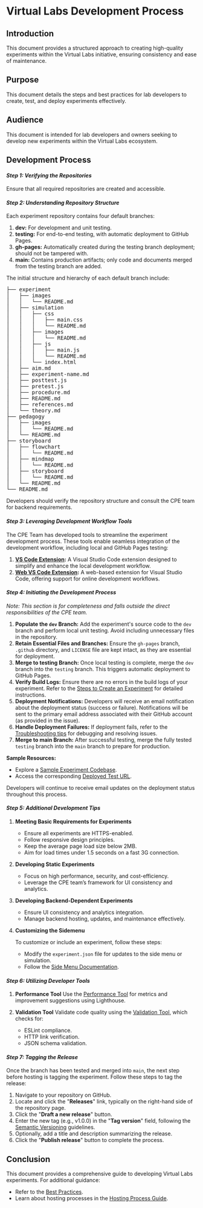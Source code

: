 # Virtual Labs Development Process

## Introduction

This document provides a structured approach to creating high-quality experiments within the Virtual Labs initiative, ensuring consistency and ease of maintenance.

## Purpose

This document details the steps and best practices for lab developers to create, test, and deploy experiments effectively.

## Audience

This document is intended for lab developers and owners seeking to develop new experiments within the Virtual Labs ecosystem.

## Development Process

#### ***Step 1: Verifying the Repositories***

Ensure that all required repositories are created and accessible.

#### ***Step 2: Understanding Repository Structure***

Each experiment repository contains four default branches:

1. **dev:** For development and unit testing.
2. **testing:** For end-to-end testing, with automatic deployment to GitHub Pages.
3. **gh-pages:** Automatically created during the testing branch deployment; should not be tampered with.
4. **main:** Contains production artifacts; only code and documents merged from the testing branch are added.

The initial structure and hierarchy of each default branch include:

<pre>
├── experiment
│   ├── images
│   │   └── README.md
│   ├── simulation
│   │   ├── css
│   │   │   ├── main.css
│   │   │   └── README.md
│   │   ├── images
│   │   │   └── README.md
│   │   ├── js
│   │   │   ├── main.js
│   │   │   └── README.md
│   │   └── index.html
│   ├── aim.md
│   ├── experiment-name.md
│   ├── posttest.js
│   ├── pretest.js
│   ├── procedure.md
│   ├── README.md
│   ├── references.md
│   └── theory.md
├── pedagogy
│   ├── images
│   │   └── README.md
│   └── README.md
├── storyboard
│   ├── flowchart
│   │   └── README.md
│   ├── mindmap
│   │   └── README.md
│   ├── storyboard
│   │   └── README.md
│   └── README.md
└── README.md
</pre>

Developers should verify the repository structure and consult the CPE team for backend requirements.

#### ***Step 3: Leveraging Development Workflow Tools***

The CPE Team has developed tools to streamline the experiment development process. These tools enable seamless integration of the development workflow, including local and GitHub Pages testing:

1. **[VS Code Extension](https://github.com/virtual-labs/tool-vscode-plugin):** A Visual Studio Code extension designed to simplify and enhance the local development workflow.
2. **[Web VS Code Extension](https://github.com/virtual-labs/tool-web-ext-vscode):** A web-based extension for Visual Studio Code, offering support for online development workflows.

#### ***Step 4: Initiating the Development Process***

*Note: This section is for completeness and falls outside the direct responsibilities of the CPE team.*

1. **Populate the `dev` Branch:**
Add the experiment's source code to the `dev` branch and perform local unit testing. Avoid including unnecessary files in the repository.
2. **Retain Essential Files and Branches:**
Ensure the `gh-pages` branch, `.github` directory, and `LICENSE` file are kept intact, as they are essential for deployment.
3. **Merge to testing Branch:**
Once local testing is complete, merge the `dev` branch into the `testing` branch. This triggers automatic deployment to GitHub Pages.
4. **Verify Build Logs:**
Ensure there are no errors in the build logs of your experiment. Refer to the [Steps to Create an Experiment](https://github.com/virtual-labs/ph3-exp-template/blob/main/experiment/README.md) for detailed instructions.
5. **Deployment Notifications:**
Developers will receive an email notification about the deployment status (success or failure). Notifications will be sent to the primary email address associated with their GitHub account (as provided in the issue).
6. **Handle Deployment Failures:**
If deployment fails, refer to the [Troubleshooting tips](https://github.com/virtual-labs/vlabs-systems/blob/main/src/systems-engineer-role/ci-cd-pipeline.md#troubleshooting-experiment-deployment-script) for debugging and resolving issues.
7. **Merge to main Branch:**
After successful testing, merge the fully tested `testing` branch into the `main` branch to prepare for production.

**Sample Resources:**

* Explore a [Sample Experiment Codebase](https://github.com/virtual-labs/ph3-exp-dev-process/tree/main/sample/experiment).
* Access the corresponding [Deployed Test URL](https://virtual-labs.github.io/exp-bubble-sort-iiith/).

Developers will continue to receive email updates on the deployment status throughout this process.

#### ***Step 5: Additional Development Tips***

1. **Meeting Basic Requirements for Experiments**

    - Ensure all experiments are HTTPS-enabled.
    - Follow responsive design principles.
    - Keep the average page load size below 2MB.
    - Aim for load times under 1.5 seconds on a fast 3G connection.

2. **Developing Static Experiments**

    - Focus on high performance, security, and cost-efficiency.
    - Leverage the CPE team’s framework for UI consistency and analytics.

3. **Developing Backend-Dependent Experiments**

    - Ensure UI consistency and analytics integration.
    - Manage backend hosting, updates, and maintenance effectively.

4. **Customizing the Sidemenu**

    To customize or include an experiment, follow these steps:
    - Modify the `experiment.json` file for updates to the side menu or simulation.
    - Follow the [Side Menu Documentation](https://github.com/virtual-labs/ph3-lab-mgmt/blob/master/docs/exp-side-menu.org).

#### ***Step 6: Utilizing Developer Tools***

1. **Performance Tool**
    Use the [Performance Tool](https://github.com/virtual-labs/tool-performance) for metrics and improvement suggestions using Lighthouse.
     
2. **Validation Tool**
    Validate code quality using the [Validation Tool](https://github.com/virtual-labs/tool-validation), which checks for:
    - ESLint compliance.
    - HTTP link verification.
    - JSON schema validation.

#### ***Step 7: Tagging the Release***

Once the branch has been tested and merged into `main`, the next step before hosting is tagging the experiment. Follow these steps to tag the release:

1. Navigate to your repository on GitHub.
2. Locate and click the "**Releases**" link, typically on the right-hand side of the repository page.
3. Click the "**Draft a new release**" button.
4. Enter the new tag (e.g., v1.0.0) in the "**Tag version**" field, following the [Semantic Versioning](https://semver.org/) guidelines.
5. Optionally, add a title and description summarizing the release.
6. Click the "**Publish release**" button to complete the process.

## Conclusion

This document provides a comprehensive guide to developing Virtual Labs experiments. For additional guidance:
- Refer to the [Best Practices](https://virtual-labs.github.io/app-vlead-web/development/#best-practices).
- Learn about hosting processes in the [Hosting Process Guide](https://github.com/virtual-labs/engineers-forum/blob/master/ph4/services/hosting-process.md).